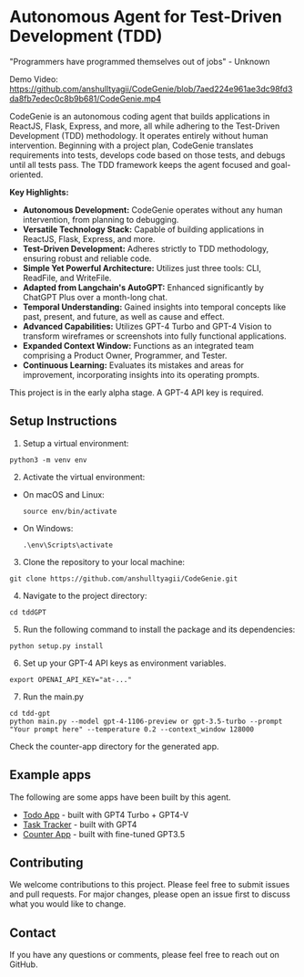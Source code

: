 # Autonomous Agent for Test-Driven Development (TDD)

"Programmers have programmed themselves out of jobs" - Unknown

Demo Video: https://github.com/anshulltyagii/CodeGenie/blob/7aed224e961ae3dc98fd3da8fb7edec0c8b9b681/CodeGenie.mp4

CodeGenie is an autonomous coding agent that builds applications in ReactJS, Flask, Express, and more, all while adhering to the Test-Driven Development (TDD) methodology. It operates entirely without human intervention. Beginning with a project plan, CodeGenie translates requirements into tests, develops code based on those tests, and debugs until all tests pass. The TDD framework keeps the agent focused and goal-oriented.

**Key Highlights:**

- **Autonomous Development:** CodeGenie operates without any human intervention, from planning to debugging.
- **Versatile Technology Stack:** Capable of building applications in ReactJS, Flask, Express, and more.
- **Test-Driven Development:** Adheres strictly to TDD methodology, ensuring robust and reliable code.
- **Simple Yet Powerful Architecture:** Utilizes just three tools: CLI, ReadFile, and WriteFile.
- **Adapted from Langchain's AutoGPT:** Enhanced significantly by ChatGPT Plus over a month-long chat.
- **Temporal Understanding:** Gained insights into temporal concepts like past, present, and future, as well as cause and effect.
- **Advanced Capabilities:** Utilizes GPT-4 Turbo and GPT-4 Vision to transform wireframes or screenshots into fully functional applications.
- **Expanded Context Window:** Functions as an integrated team comprising a Product Owner, Programmer, and Tester.
- **Continuous Learning:** Evaluates its mistakes and areas for improvement, incorporating insights into its operating prompts.

This project is in the early alpha stage. A GPT-4 API key is required.

## Setup Instructions

1. Setup a virtual environment:
```
python3 -m venv env
```

2. Activate the virtual environment:
- On macOS and Linux:
  ```
  source env/bin/activate
  ```
- On Windows:
  ```
  .\env\Scripts\activate
  ```
3. Clone the repository to your local machine:
```
git clone https://github.com/anshulltyagii/CodeGenie.git

```
4. Navigate to the project directory:
```
cd tddGPT
```

5. Run the following command to install the package and its dependencies:
```
python setup.py install
```

6. Set up your GPT-4 API keys as environment variables.
```
export OPENAI_API_KEY="at-..."
```

7. Run the main.py
```
cd tdd-gpt
python main.py --model gpt-4-1106-preview or gpt-3.5-turbo --prompt "Your prompt here" --temperature 0.2 --context_window 128000
```

Check the counter-app directory for the generated app.

## Example apps

The following are some apps have been built by this agent.

- [Todo App](https://todo-app-tv1.netlify.app/) - built with GPT4 Turbo + GPT4-V
- [Task Tracker](https://brilliant-biscotti-3f9e48.netlify.app/) - built with GPT4
- [Counter App](https://counter-app-tddgpt.netlify.app/) - built with fine-tuned GPT3.5

## Contributing

We welcome contributions to this project. Please feel free to submit issues and pull requests. For major changes, please open an issue first to discuss what you would like to change.

## Contact

If you have any questions or comments, please feel free to reach out on GitHub.
